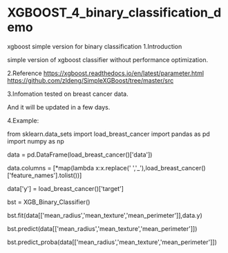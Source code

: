 # XGBOOST_4_binary_classification_demo
xgboost simple version for binary classification
1.Introduction

simple version of xgboost classifier without performance optimization.

2.Reference
https://xgboost.readthedocs.io/en/latest/parameter.html
https://github.com/zldeng/SimpleXGBoost/tree/master/src

3.Infomation
tested on breast cancer data.

And it will be updated in a few days.

4.Example:

from sklearn.data_sets import load_breast_cancer
import pandas as pd
import numpy as np

data = pd.DataFrame(load_breast_cancer()['data'])

data.columns = [*map(lambda x:x.replace(' ','_'),load_breast_cancer()['feature_names'].tolist())]

data['y'] = load_breast_cancer()['target']

bst = XGB_Binary_Classifier()

bst.fit(data[['mean_radius','mean_texture','mean_perimeter']],data.y)

bst.predict(data[['mean_radius','mean_texture','mean_perimeter']])

bst.predict_proba(data[['mean_radius','mean_texture','mean_perimeter']])




